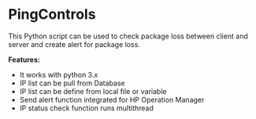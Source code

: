 # PingControls

This  Python script can be used to check package  loss between client and server and create alert for package  loss.

**Features:**
- It works  with python 3.x
- IP list can be  pull from  Database
- IP list can be  define from local file or variable
- Send alert function integrated for HP Operation Manager
- IP status check function runs  multithread
